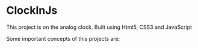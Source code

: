 # ClockInJs
This project is on the analog clock. Built using Html5, CSS3 and JavaScript

Some important concepts of this projects are:


